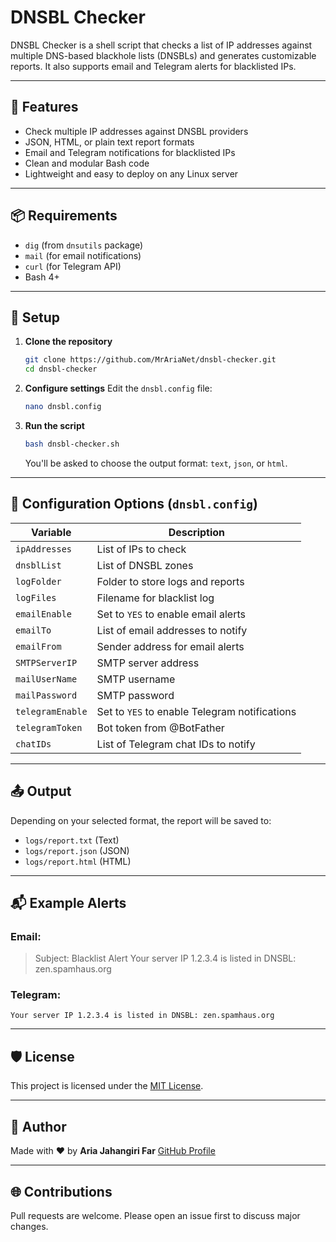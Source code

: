 # DNSBL Checker

DNSBL Checker is a shell script that checks a list of IP addresses against multiple DNS-based blackhole lists (DNSBLs) and generates customizable reports. It also supports email and Telegram alerts for blacklisted IPs.

---

## 🔧 Features

- Check multiple IP addresses against DNSBL providers
- JSON, HTML, or plain text report formats
- Email and Telegram notifications for blacklisted IPs
- Clean and modular Bash code
- Lightweight and easy to deploy on any Linux server

---

## 📦 Requirements

- `dig` (from `dnsutils` package)
- `mail` (for email notifications)
- `curl` (for Telegram API)
- Bash 4+

---

## 📂 Setup

1. **Clone the repository**

   ```bash
   git clone https://github.com/MrAriaNet/dnsbl-checker.git
   cd dnsbl-checker
   ```

2. **Configure settings**
   Edit the `dnsbl.config` file:

   ```bash
   nano dnsbl.config
   ```

3. **Run the script**

   ```bash
   bash dnsbl-checker.sh
   ```

   You'll be asked to choose the output format: `text`, `json`, or `html`.

---

## 📄 Configuration Options (`dnsbl.config`)

| Variable         | Description                                   |
| ---------------- | --------------------------------------------- |
| `ipAddresses`    | List of IPs to check                          |
| `dnsblList`      | List of DNSBL zones                           |
| `logFolder`      | Folder to store logs and reports              |
| `logFiles`       | Filename for blacklist log                    |
| `emailEnable`    | Set to `YES` to enable email alerts           |
| `emailTo`        | List of email addresses to notify             |
| `emailFrom`      | Sender address for email alerts               |
| `SMTPServerIP`   | SMTP server address                           |
| `mailUserName`   | SMTP username                                 |
| `mailPassword`   | SMTP password                                 |
| `telegramEnable` | Set to `YES` to enable Telegram notifications |
| `telegramToken`  | Bot token from @BotFather                     |
| `chatIDs`        | List of Telegram chat IDs to notify           |

---

## 📤 Output

Depending on your selected format, the report will be saved to:

* `logs/report.txt` (Text)
* `logs/report.json` (JSON)
* `logs/report.html` (HTML)

---

## 📬 Example Alerts

### Email:

> Subject: Blacklist Alert
> Your server IP 1.2.3.4 is listed in DNSBL: zen.spamhaus.org

### Telegram:

```
Your server IP 1.2.3.4 is listed in DNSBL: zen.spamhaus.org
```

---

## 🛡 License

This project is licensed under the [MIT License](LICENSE).

---

## 👤 Author

Made with ❤️ by **Aria Jahangiri Far**
[GitHub Profile](https://github.com/MrAriaNet)

---

## 🌐 Contributions

Pull requests are welcome. Please open an issue first to discuss major changes.
